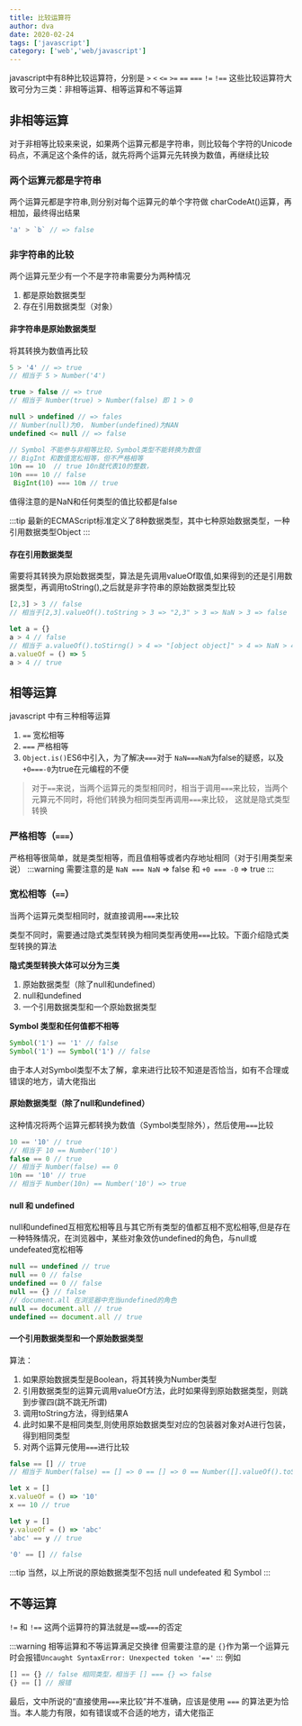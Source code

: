 ```yaml
---
title: 比较运算符
author: dva
date: 2020-02-24
tags: ['javascript']
category: ['web','web/javascript']
---
```

javascript中有8种比较运算符，分别是 `>` `<` `<=` `>=` `==` `===` `!=` `!==`
这些比较运算符大致可分为三类：非相等运算、相等运算和不等运算
<!-- more -->
## 非相等运算
对于非相等比较来来说，如果两个运算元都是字符串，则比较每个字符的Unicode码点，不满足这个条件的话，就先将两个运算元先转换为数值，再继续比较

### 两个运算元都是字符串
两个运算元都是字符串,则分别对每个运算元的单个字符做 charCodeAt()运算，再相加，最终得出结果
```js
'a' > `b` // => false
```
### 非字符串的比较
两个运算元至少有一个不是字符串需要分为两种情况
1. 都是原始数据类型
2. 存在引用数据类型（对象）
 

#### 非字符串是原始数据类型
将其转换为数值再比较
```js
5 > '4' // => true
// 相当于 5 > Number('4')

true > false // => true
// 相当于 Number(true) > Number(false) 即 1 > 0

null > undefined // => fales
// Number(null)为0， Number(undefined)为NAN
undefined <= null // => false

// Symbol 不能参与非相等比较，Symbol类型不能转换为数值
// BigInt 和数值宽松相等，但不严格相等
10n == 10  // true 10n就代表10的整数， 
10n === 10 // false
 BigInt(10) === 10n // true
```
值得注意的是NaN和任何类型的值比较都是false

:::tip
最新的ECMAScript标准定义了8种数据类型，其中七种原始数据类型，一种引用数据类型Object
:::

#### 存在引用数据类型
需要将其转换为原始数据类型，算法是先调用valueOf取值,如果得到的还是引用数据类型，再调用toString(),之后就是非字符串的原始数据类型比较
```js
[2,3] > 3 // false
// 相当于[2,3].valueOf().toString > 3 => "2,3" > 3 => NaN > 3 => false

let a = {}
a > 4 // false
// 相当于 a.valueOf().toStirng() > 4 => "[object object]" > 4 => NaN > 4 => false
a.valueOf = () => 5
a > 4 // true
```
## 相等运算

javascript 中有三种相等运算
1. `==` 宽松相等
2. `===` 严格相等
3. `Object.is()`ES6中引入，为了解决`===`对于 `NaN===NaN`为false的疑惑，以及`+0===-0`为true在元编程的不便

> 对于`==`来说，当两个运算元的类型相同时，相当于调用`===`来比较，当两个元算元不同时，将他们转换为相同类型再调用`===`来比较， 这就是隐式类型转换

### 严格相等（`===`）
严格相等很简单，就是类型相等，而且值相等或者内存地址相同（对于引用类型来说）
:::warning
需要注意的是 `NaN === NaN` => false 和 `+0 === -0` => true
:::

### 宽松相等（`==`）
当两个运算元类型相同时，就直接调用`===`来比较

类型不同时，需要通过隐式类型转换为相同类型再使用`===`比较。下面介绍隐式类型转换的算法

**隐式类型转换大体可以分为三类**
1. 原始数据类型（除了null和undefined）
2. null和undefined
3. 一个引用数据类型和一个原始数据类型

**Symbol 类型和任何值都不相等**
```js
Symbol('1') == '1' // false
Symbol('1') == Symbol('1') // false
```
由于本人对Symbol类型不太了解，拿来进行比较不知道是否恰当，如有不合理或错误的地方，请大佬指出

#### 原始数据类型（除了null和undefined）
这种情况将两个运算元都转换为数值（Symbol类型除外），然后使用`===`比较
```js
10 == '10' // true 
// 相当于 10 == Number('10')
false == 0 // true
// 相当于 Number(false) == 0
10n == '10' // true
// 相当于 Number(10n) == Number('10') => true
```

#### null 和 undefined
null和undefined互相宽松相等且与其它所有类型的值都互相不宽松相等,但是存在一种特殊情况，在浏览器中，某些对象效仿undefined的角色，与null或undefeated宽松相等
```js
null == undefined // true
null == 0 // false
undefined == 0 // false
null == {} // false
// document.all 在浏览器中充当undefined的角色
null == document.all // true
undefined == document.all // true
```

#### 一个引用数据类型和一个原始数据类型
算法：
1. 如果原始数据类型是Boolean，将其转换为Number类型
2. 引用数据类型的运算元调用valueOf方法，此时如果得到原始数据类型，则跳到步骤四(跳不跳无所谓)
3. 调用toString方法，得到结果A
4. 此时如果不是相同类型,则使用原始数据类型对应的包装器对象对A进行包装，得到相同类型
5. 对两个运算元使用`===`进行比较

```js
false == [] // true
// 相当于 Number(false) == [] => 0 == [] => 0 == Number([].valueOf().toString()) => true

let x = []
x.valueOf = () => '10'
x == 10 // true

let y = []
y.valueOf = () => 'abc'
'abc' == y // true

'0' == [] // false 
```
:::tip
当然，以上所说的原始数据类型不包括 null undefeated 和 Symbol
:::

## 不等运算
`!=` 和 `!==` 这两个运算符的算法就是`==`或`===`的否定

:::warning
相等运算和不等运算满足交换律
但需要注意的是 `{}`作为第一个运算元时会报错`Uncaught SyntaxError: Unexpected token '=='`
:::
例如
```js
[] == {} // false 相同类型，相当于 [] === {} => false
{} == [] // 报错
```

最后，文中所说的“直接使用`===`来比较”并不准确，应该是使用 `===` 的算法更为恰当。本人能力有限，如有错误或不合适的地方，请大佬指正

